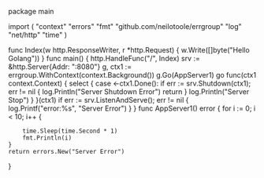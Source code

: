 package main

import (
	"context"
	"errors"
	"fmt"
	"github.com/neilotoole/errgroup"
	"log"
	"net/http"
	"time"
)

func Index(w http.ResponseWriter, r *http.Request) {
	w.Write([]byte("Hello Golang"))
}
func main() {
	http.HandleFunc("/", Index)
	srv := &http.Server{Addr: ":8080"}
	g, ctx1 := errgroup.WithContext(context.Background())
	g.Go(AppServer1)
	go func(ctx1 context.Context) {
		select {
		case <-ctx1.Done():
			if err := srv.Shutdown(ctx1); err != nil {
				log.Println("Server Shutdown Error")
				return
			}
			log.Println("Server Stop")
		}
	}(ctx1)
	if err := srv.ListenAndServe(); err != nil {
		log.Printf("error:%s", "Server Error")
	}
}
func AppServer1() error {
	for i := 0; i < 10; i++ {

		time.Sleep(time.Second * 1)
		fmt.Println(i)
	}
	return errors.New("Server Error")
}
